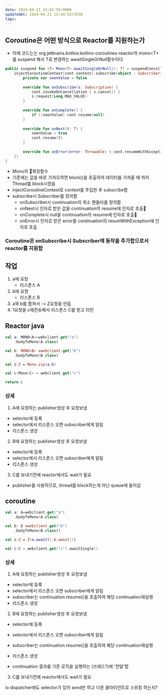 ```yaml
---
date: 2024-04-21 15:02:55+0000
updatedAt: 2024-04-21 15:44:52+7630
tags: 
---
```

## Coroutine은 어떤 방식으로 Reactor를 지원하는가
- 아래 코드는는 org.jetbrains.kotlinx:kotlinx-coroutines-reactor의 mono\<T\>를 suspend 해서 T로 변경하는 awaitSingleOrNull함수이다
```kotlin
public suspend fun <T> Mono<T>.awaitSingleOrNull(): T? = suspendCancellableCoroutine { cont ->  
    injectCoroutineContext(cont.context).subscribe(object : Subscriber<T> {  
        private var seenValue = false  
  
        override fun onSubscribe(s: Subscription) {  
            cont.invokeOnCancellation { s.cancel() }  
            s.request(Long.MAX_VALUE)  
        }  
  
        override fun onComplete() {  
            if (!seenValue) cont.resume(null)  
        }  
  
        override fun onNext(t: T) {  
            seenValue = true  
            cont.resume(t)  
        }  
  
        override fun onError(error: Throwable) { cont.resumeWithException(error) }  
    })  
}
```
- Mono의 확장함수
- 기존에는 값을 바로 가져오려면 block()을 호출하여 데이터를 가져올 때 까지 Thread를 block시켰음
- injectCoroutineContext로 context를 주입한 후 subscribe함
- subscribe시 Subscriber를 정의함
	- onSubscribet시 continuation의 취소 핸들러를 정의함
	- onNext시 인자로 받은 값을 continuation의 resume에 인자로 호출
	- onComplete시 null을 continuation의 resume에 인자로 호출
	- onError시 인자로 받은 error를 continuation의 resumWithException에 인자로 호출

### Coroutine은 onSubscribe시 Subscriber에 동작을 추가함으로서 reactor를 지원함

## 작업
1. a에 요청 
   	- 리스폰스 A
2. b에 요청 
	- 리스폰스 B
3. a와 b를 합쳐서 -> Z요청을 만듬
4. 1요청을 c에전송해서 리스폰스 C를 받고 리턴

## Reactor java

```kotlin
val a: MONO<A>=webclient.get("a")
	.bodyToMono(A.class)

val b: MONO<B> =webclient.get("b")
	.bodyToMono(B.class)

val z:Z = Mono.zip(a,b)

val c:Mono<C> = webclient.get("c")

return c
```

### 상세
1. A에 요청하는 publisher생성 후 요청보냄
- selector에 등록
- selector에서 리스폰스 오면 subscriber에게 알림
- 리스폰스 생성

2. B에 요청하는 publisher생성 후 요청보냄
- selector에 등록
- selector에서 리스폰스 오면 subscriber에게 알림
- 리스폰스 생성

3. C를 보내기전에 reactor에서도 wait가 필요 
- publisher를 사용하므로, thread를 block하는게 아닌 queue에 들어감

## coroutine

```kotlin
val a: A=webclient.get("a")
	.bodyToMono(A.class)

val b: B =webclient.get("b")
	.bodyToMono(B.class))

val z:Z = Z(a.await(),b.await())

val c:C = webclient.get("c").awaitSingle()
```
### 상세
1. A에 요청하는 publisher생성 후 요청보냄
- selector에 등록
- selector에서 리스폰스 오면 subscriber에게 알림
- subscriber는 continuation.resume()을 호출하여 해당 continuation재실행
- 리스폰스 생성

2. B에 요청하는 publisher생성 후 요청보냄
- selector에 등록
- selector에서 리스폰스 오면 subscriber에게 알림
- subscriber는 continuation.resume()을 호출하여 해당 continuation재실행
- 리스폰스 생성

- continuation 결과를 기존 로직을 실행하는 (쓰레드?)에 '전달'함

3. C를 보내기전에 reactor에서도 wait가 필요 

io dispatcher에도 selector가 있어
send만 하고 다른 클라이언트로 스위칭 하는지?